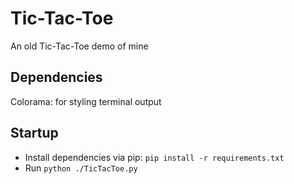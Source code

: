 # Tic-Tac-Toe
An old Tic-Tac-Toe demo of mine

## Dependencies
Colorama: for styling terminal output

## Startup
  - Install dependencies via pip: `pip install -r requirements.txt`
  - Run `python ./TicTacToe.py`
